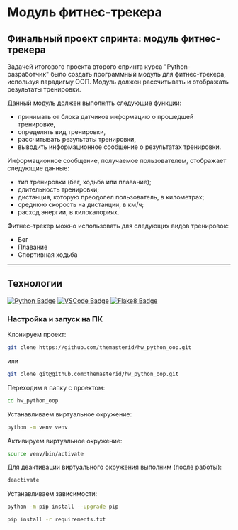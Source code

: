 # Модуль фитнес-трекера
## Финальный проект спринта: модуль фитнес-трекера
Задачей итогового проекта второго спринта курса "Python-разработчик" было создать программный модуль для фитнес-трекера, используя парадигму ООП. Модуль должен рассчитывать и отображать результаты тренировки.


Данный модуль должен выполнять следующие функции:
* принимать от блока датчиков информацию о прошедшей тренировке,
* определять вид тренировки,
* рассчитывать результаты тренировки,
* выводить информационное сообщение о результатах тренировки.


Информационное сообщение, получаемое пользователем, отображает следующие данные:
* тип тренировки (бег, ходьба или плавание);
* длительность тренировки;
* дистанция, которую преодолел пользователь, в километрах;
* среднюю скорость на дистанции, в км/ч;
* расход энергии, в килокалориях.

Фитнес-трекер можно использовать для следующих видов тренировок:
* Бег
* Плавание
* Спортивная ходьба
*********
## Технологии

[![Python Badge](https://img.shields.io/badge/-Python-blue?style=for-the-badge&labelColor=black&logo=python&logoColor=ffff00)](#)
[![VSCode Badge](https://img.shields.io/badge/-VSCode-blue?style=for-the-badge&labelColor=grey&logo=visualstudiocode&logoColor=white)](#)
[![Flake8 Badge](https://img.shields.io/badge/-Flake8-black?style=for-the-badge&labelColor=grey)](#)

### Настройка и запуск на ПК

Клонируем проект:

```bash
git clone https://github.com/themasterid/hw_python_oop.git
```

или

```bash
git clone git@github.com:themasterid/hw_python_oop.git
```

Переходим в папку с проектом:

```bash
cd hw_python_oop
```

Устанавливаем виртуальное окружение:

```bash
python -m venv venv
```

Активируем виртуальное окружение:

```bash
source venv/bin/activate
```

Для деактивации виртуального окружения выполним (после работы):
```bash
deactivate
```

Устанавливаем зависимости:

```bash
python -m pip install --upgrade pip
```
```bash
pip install -r requirements.txt
```
